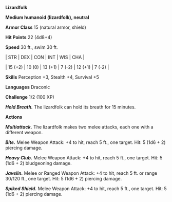 **Lizardfolk**

**Medium humanoid (lizardfolk), neutral**

**Armor Class** 15 (natural armor, shield)

**Hit Points** 22 (4d8+4)

**Speed** 30 ft., swim 30 ft.

|   STR   |   DEX   |   CON   |   INT   |   WIS   |   CHA   |
  
| 15 (+2) | 10 (0) | 13 (+1) | 7 (-2) | 12 (+1) | 7 (-2) |

**Skills** Perception +3, Stealth +4, Survival +5

**Languages** Draconic

**Challenge** 1/2 (100 XP)

***Hold Breath.*** The lizardfolk can hold its breath for 15 minutes.

**Actions**

***Multiattack.*** The lizardfolk makes two melee attacks, each one with a different weapon.

***Bite.*** Melee Weapon Attack: +4 to hit, reach 5 ft., one target. Hit: 5 (1d6 + 2) piercing damage.

***Heavy Club.*** Melee Weapon Attack: +4 to hit, reach 5 ft., one target. Hit: 5 (1d6 + 2) bludgeoning damage.

***Javelin.*** Melee or Ranged Weapon Attack: +4 to hit, reach 5 ft. or range 30/120 ft., one target. Hit: 5 (1d6 + 2) piercing damage.

***Spiked Shield.*** Melee Weapon Attack: +4 to hit, reach 5 ft., one target. Hit: 5 (1d6 + 2) piercing damage.

